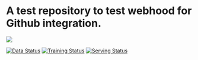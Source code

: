 # A test repository to test webhood for Github integration. 

<img src="https://demo.platform.boltzbit.com/github-service/api/v1/projects/status/train?repositoryName=HanchenXiong/IntegrationTest">

[![Data Status](https://img.shields.io/badge/Boltzbit-DATASET:REGISTERED-green)](https://demo.platform.boltzbit.com/app/#/data/61c0b373e13340046a69e044)
[![Training Status](https://img.shields.io/badge/Boltzbit-TRAINING:DONE-green)](https://demo.platform.boltzbit.com/app/#/cube/61c0b6494de76071b876f66d)
[![Serving Status](https://img.shields.io/badge/Boltzbit-SERVING:ON-green)](https://demo.platform.boltzbit.com/app/#/deployment/61c0b6494de76071b876f66d/61c0b649b60ca00bf6e932a9)


